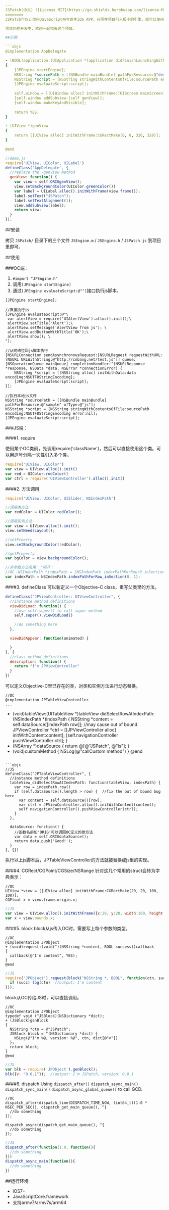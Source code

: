 ```yaml
---
JSPatch(中文) ![License MIT](https://go-shields.herokuapp.com/license-MIT-yellow.png) 
========
JSPatch可以让你用JavaScript书写原生iOS APP。只需在项目引入极小的引擎，就可以使用JavaScript调用任何Objective-C的原生接口，获得脚本语言的优势：为项目动态添加模块，或替换项目原生代码动态修复bug。

项目仍在开发中，欢迎一起完善这个项目。

##示例

```objc
@implementation AppDelegate

- (BOOL)application:(UIApplication *)application didFinishLaunchingWithOptions:(NSDictionary *)launchOptions 
{
    [JPEngine startEngine];
    NSString *sourcePath = [[NSBundle mainBundle] pathForResource:@"demo" ofType:@"js"];
    NSString *script = [NSString stringWithContentsOfFile:sourcePath encoding:NSUTF8StringEncoding error:nil];
    [JPEngine evaluateScript:script];
    
    self.window = [[UIWindow alloc] initWithFrame:[UIScreen mainScreen].bounds];
    [self.window addSubview:[self genView]];
    [self.window makeKeyAndVisible];
    
    return YES;
}

- (UIView *)genView
{
    return [[UIView alloc] initWithFrame:CGRectMake(0, 0, 320, 320)];
}

@end
```

```js
//demo.js
require('UIView, UIColor, UILabel')
defineClass('AppDelegate', {
  //replace the -genView method
  genView: function() {
    var view = self.ORIGgenView();
    view.setBackgroundColor(UIColor.greenColor())
    var label = UILabel.alloc().initWithFrame(view.frame());
    label.setText("JSPatch");
    label.setTextAlignment(1);
    view.addSubview(label);
    return view;
  }
});
```


##安装

拷贝 `JSPatch/` 目录下的三个文件 `JSEngine.m` / `JSEngine.h` / `JSPatch.js` 到项目里即可。

##使用

###OC端：
1. `#import "JPEngine.h"`
2. 调用`[JPEngine startEngine]`
3. 通过`[JPEngine evaluateScript:@""]`接口执行js脚本。

```objc
[JPEngine startEngine];

//直接执行js
[JPEngine evaluateScript:@"\
 var alertView = require('UIAlertView').alloc().init();\
 alertView.setTitle('Alert');\
 alertView.setMessage('AlertView from js'); \
 alertView.addButtonWithTitle('OK');\
 alertView.show(); \
"];

//从网络拉回js脚本执行
[NSURLConnection sendAsynchronousRequest:[NSURLRequest requestWithURL:[NSURL URLWithString:@"http://cnbang.net/test.js"]] queue:[NSOperationQueue mainQueue] completionHandler:^(NSURLResponse *response, NSData *data, NSError *connectionError) {
    NSString *script = [[NSString alloc] initWithData:data encoding:NSUTF8StringEncoding];
    [JPEngine evaluateScript:script];
}];

//执行本地js文件
NSString *sourcePath = [[NSBundle mainBundle] pathForResource:@"sample" ofType:@"js"];
NSString *script = [NSString stringWithContentsOfFile:sourcePath encoding:NSUTF8StringEncoding error:nil];
[JPEngine evaluateScript:script];
```

###JS端：

####1. require 

使用某个OC类前，先调用require('className')，然后可以直接使用这个类。可以用逗号分隔一次性引入多个类。

```js
require('UIView, UIColor')
var view = UIView.alloc().init()
var red = UIColor.redColor()
var ctrl = require('UIViewController').alloc().init()
```

####2. 方法调用
```js
require('UIView, UIColor, UISlider, NSIndexPath')

//调用类方法
var redColor = UIColor.redColor();

//调用实例方法
var view = UIView.alloc().init();
view.setNeedsLayout();

//setProerty
view.setBackgroundColor(redColor);

//getProperty 
var bgColor = view.backgroundColor();

//多参数方法名用'_'隔开：
//OC：NSIndexPath *indexPath = [NSIndexPath indexPathForRow:0 inSection:1]
var indexPath = NSIndexPath.indexPathForRow_inSection(0, 1);

```

####3. defineClass
可以新定义一个Objective-C class，重写父类里的方法。

```js
defineClass("JPViewController: UIViewController", {
  //instance method definitions
  viewDidLoad: function() {
    //use self.super() to call super method
    self.super().viewDidLoad()

    //do something here
  },

  viewDidAppear: function(animated) {

  }
}, {
  //class method definitions
  description: function() {
    return "I'm JPViewController"
  } 
})
```

可以定义Objective-C里已存在的类，对类和实例方法进行动态替换。

```objc
//OC
@implementation JPTableViewController
...
```

- (void)tableView:(UITableView *)tableView didSelectRowAtIndexPath:(NSIndexPath *)indexPath
{
  NSString *content = self.dataSource[[indexPath row]];  //may cause out of bound
  JPViewController *ctrl = [[JPViewController alloc] initWithContent:content];
  [self.navigationController pushViewController:ctrl];
}
- (NSArray *)dataSource
{
  return @[@"JSPatch", @"is"];
}
- (void)customMethod
{
  NSLog(@"callCustom method")
}
@end
```

```objc
//JS
defineClass("JPTableViewController", {
  //instance method definitions
  tableView_didSelectRowAtIndexPath: function(tableView, indexPath) {
    var row = indexPath.row()
    if (self.dataSource().length > row) {  //fix the out of bound bug here
      var content = self.dataSource()[row];
      var ctrl = JPViewController.alloc().initWithContent(content);
      self.navigationController().pushViewController(ctrl);
    }
  },

  dataSource: function() {
    //函数名前加'ORIG'可以调回OC定义的原方法
    var data = self.ORIGdataSource();
    return data.push('Good!');
  }
}, {})
```
执行以上js脚本后，JPTableViewController的方法就被替换成js里的实现。


####4. CGRect/CGPoint/CGSize/NSRange
针对这几个常用的struct会转为字典表示：
```objc
//OC
UIView *view = [[UIView alloc] initWithFrame:CGRectMake(20, 20, 100, 100)];
CGFloat x = view.frame.origin.x;
```

```js
//JS
var view = UIView.alloc().initWithFrame({x:20, y:20, width:100, height:100});
var x = view.bounds.x;
```

####5. block
block从js传入OC时，需要写上每个参数的类型。
```objc
//OC
@implementation JPObject
+ (void)request:(void(^)(NSString *content, BOOL success))callback
{
  callback(@"I'm content", YES);
}
@end
```

```js
//JS
require('JPObject').request(block("NSString *, BOOL", function(ctn, succ) {
  if (succ) log(ctn)  //output: I'm content
}));
```

block从OC传给JS时，可以直接调用。
```objc
//OC
@implementation JPObject
typedef void (^JSBlock)(NSDictionary *dict);
+ (JSBlock)genBlock
{
  NSString *ctn = @"JSPatch";
  JSBlock block = ^(NSDictionary *dict) {
    NSLog(@"I'm %@, version: %@", ctn, dict[@"v"])
  };
  return block;
}
@end
```

```js
//JS
var blk = require('JPObject').genBlock();
blk({v: "0.0.1"});  //output: I'm JSPatch, version: 0.0.1
```

####6. dispatch
Using `dispatch_after()` `dispatch_async_main()` `dispatch_sync_main()` `dispatch_async_global_queue()` to call GCD.

```objc
//OC
dispatch_after(dispatch_time(DISPATCH_TIME_NOW, (int64_t)(1.0 * NSEC_PER_SEC)), dispatch_get_main_queue(), ^{
  //do something
});

dispatch_async(dispatch_get_main_queue(), ^{
  //do something
});
```

```js
//JS
dispatch_after(function(1.0, function(){
  //do something
}))
dispatch_async_main(function(){
  //do something
})
```

##运行环境
- iOS7+
- JavaScriptCore.framework
- 支持armv7/armv7s/arm64